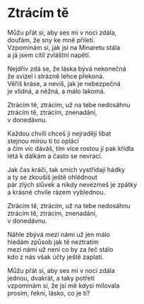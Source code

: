 # Ztrácím tě

Můžu přát si, aby ses mi v noci zdála,    
doufám, že sny ke mně přiletí.     
Vzpomínám si, jak jsi na Minaretu stála     
a já jsem cítil zvláštní napětí.

Nejdřív zdá se, že láska bývá nekonečná    
že svízel i strázně lehce překoná.    
Věříš kráse, a nevíš, jak je nebezpečná    
je vlídná, a něžná, a málo lakomá.

Ztrácím tě, ztrácím, už na tebe nedosáhnu    
ztrácím tě, ztrácím, znenadání,    
v donedávnu.

Každou chvíli chceš ji nejraději líbat    
stejnou mírou ti to oplácí    
a čím víc dáváš, tím více rostou jí pak křídla    
létá k dálkám a často se nevrací.

Jak čas kráčí, tak smích vystřídají hádky     
a ty se zkoušíš ještě ohlédnout     
pár zlých slůvek a nikdy nevezmeš je zpátky     
a krásné chvíle rázem vyblednou.

Ztrácím tě, ztrácím, už na tebe nedosáhnu    
ztrácím tě, ztrácím, znenadání,    
v donedávnu.

Náhle zbývá mezi námi už jen málo  
hledám způsob jak tě neztratím   
mezi námi už není co by za řeč stálo   
kdo z nás však účty ještě zaplatí.

Můžu přát si, aby ses mi v noci zdála   
jednou, dvakrát, a taky potřetí     
vzpomínám si, že jsi mě kdysi milovala   
prosím, řekni, lásko, co je ti?
